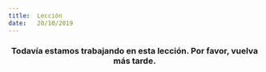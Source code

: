 ```yaml
---
title:  Lección
date:   20/10/2019
---
```


### <center>Todavía estamos trabajando en esta lección. Por favor, vuelva más tarde.</center>